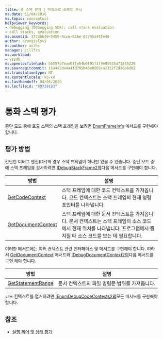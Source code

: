 ```yaml
---
title: 콜 스택 평가 | 마이크로 소프트 문서
ms.date: 11/04/2016
ms.topic: conceptual
helpviewer_keywords:
- debugging [Debugging SDK], call stack evaluation
- call stacks, evaluation
ms.assetid: 373d6b49-0459-4cce-816e-05745a44fe49
author: acangialosi
ms.author: anthc
manager: jillfra
ms.workload:
- vssdk
ms.openlocfilehash: b5557d7eae0ffe54b0f01f1f9e95935d71455229
ms.sourcegitcommit: 16a4a5da4a4fd795b46a0869ca2152f2d36e6db2
ms.translationtype: MT
ms.contentlocale: ko-KR
ms.lasthandoff: 04/06/2020
ms.locfileid: "80739183"
---
```

# <a name="call-stack-evaluation"></a>통화 스택 평가
중단 모드 중에 호출 스택의 스택 프레임을 보려면 [EnumFrameInfo](../../extensibility/debugger/reference/idebugthread2-enumframeinfo.md) 메서드를 구현해야 합니다.

## <a name="methods-for-evaluation"></a>평가 방법
 간단한 디버그 엔진(DE)의 경우 스택 프레임이 하나만 있을 수 있습니다. 중단 모드 중에 스택 프레임을 검사하려면 [IDebugStackFrame2의](../../extensibility/debugger/reference/idebugstackframe2.md)다음 메서드를 구현해야 합니다.

|방법|설명|
|------------|-----------------|
|[GetCodeContext](../../extensibility/debugger/reference/idebugstackframe2-getcodecontext.md)|스택 프레임에 대한 코드 컨텍스트를 가져옵니다. 코드 컨텍스트는 스택 프레임의 현재 명령 포인터를 나타냅니다.|
|[GetDocumentContext](../../extensibility/debugger/reference/idebugstackframe2-getdocumentcontext.md)|스택 프레임에 대한 문서 컨텍스트를 가져옵니다. 문서 컨텍스트는 스택 프레임의 소스 코드에서 현재 위치를 나타냅니다. 프로그램에서 중지될 때 소스 코드를 보는 데 필요합니다.|

 이러한 메서드에는 여러 컨텍스트 관련 인터페이스 및 메서드를 구현해야 합니다. 따라서 [GetDocumentContext](../../extensibility/debugger/reference/idebugcodecontext2-getdocumentcontext.md) 메서드와 [IDebugDocumentContext2의](../../extensibility/debugger/reference/idebugdocumentcontext2.md)다음 메서드를 구현 해야 합니다.

|방법|설명|
|------------|-----------------|
|[GetStatementRange](../../extensibility/debugger/reference/idebugdocumentcontext2-getstatementrange.md)|문서 컨텍스트의 파일 명령문 범위를 가져옵니다.|

 코드 컨텍스트를 열거하려면 [IEnumDebugCodeContexts2의](../../extensibility/debugger/reference/ienumdebugcodecontexts2.md)모든 메서드를 구현해야 합니다.

## <a name="see-also"></a>참조
- [실행 제어 및 상태 평가](../../extensibility/debugger/execution-control-and-state-evaluation.md)
